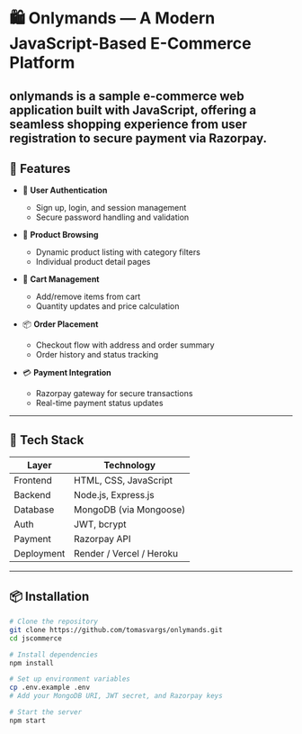 # 🛍️ Onlymands — A Modern JavaScript-Based E-Commerce Platform

onlymands is a sample e-commerce web application built with JavaScript, offering a seamless shopping experience from user registration to secure payment via Razorpay.
---

## 🚀 Features

- 🔐 **User Authentication**
  - Sign up, login, and session management
  - Secure password handling and validation

- 🛒 **Product Browsing**
  - Dynamic product listing with category filters
  - Individual product detail pages

- 🧺 **Cart Management**
  - Add/remove items from cart
  - Quantity updates and price calculation

- 📦 **Order Placement**
  - Checkout flow with address and order summary
  - Order history and status tracking

- 💳 **Payment Integration**
  - Razorpay gateway for secure transactions
  - Real-time payment status updates

---

## 🧰 Tech Stack

| Layer         | Technology                |
|--------------|---------------------------|
| Frontend     | HTML, CSS, JavaScript     |
| Backend      | Node.js, Express.js       |
| Database     | MongoDB (via Mongoose)    |
| Auth         | JWT, bcrypt               |
| Payment      | Razorpay API              |
| Deployment   | Render / Vercel / Heroku  |

---

## 📦 Installation

```bash
# Clone the repository
git clone https://github.com/tomasvargs/onlymands.git
cd jscommerce

# Install dependencies
npm install

# Set up environment variables
cp .env.example .env
# Add your MongoDB URI, JWT secret, and Razorpay keys

# Start the server
npm start
